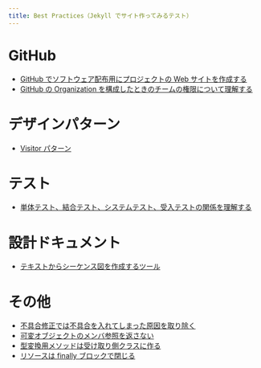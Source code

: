 ```yaml
---
title: Best Practices（Jekyll でサイト作ってみるテスト）
---
```


GitHub
====
* [GitHub でソフトウェア配布用にプロジェクトの Web サイトを作成する](github-project-portal.html)
* [GitHub の Organization を構成したときのチームの権限について理解する](github-team-permission.html)

デザインパターン
====
* [Visitor パターン](dp-visitor-pattern.html)

テスト
====
* [単体テスト、結合テスト、システムテスト、受入テストの関係を理解する](test-relation.html)

設計ドキュメント
====
* [テキストからシーケンス図を作成するツール](tool-sdedit.html)

その他
====
* [不具合修正では不具合を入れてしまった原因を取り除く](remove-error-prone-code.html)
* [可変オブジェクトのメンバ参照を返さない](avoid-returning-mutable-reference.html)
* [型変換用メソッドは受け取り側クラスに作る](api-convert-type.html)
* [リソースは finally ブロックで閉じる](finally-close.html)
